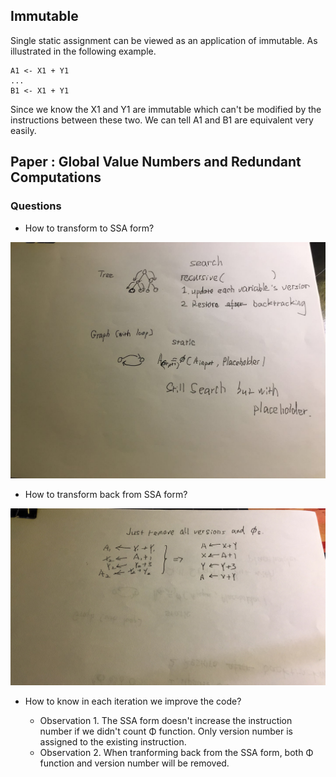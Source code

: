 ## Immutable

Single static assignment can be viewed as an application of immutable. As illustrated in the following example.

```
A1 <- X1 + Y1
...
B1 <- X1 + Y1
```

Since we know the X1 and Y1 are immutable which can't be modified by the instructions between these two. We can tell A1 and B1 are equivalent very easily.

## Paper : Global Value Numbers and Redundant Computations

### Questions
* How to transform to SSA form?

![](../images/transform-to-ssa.jpg)

* How to transform back from SSA form? 

![](../images/tranform-back-from-ssa.jpg)

* How to know in each iteration we improve the code?

    * Observation 1. The SSA form doesn't increase the instruction number if we didn't count Φ function. Only version number is assigned to the existing instruction.
    * Observation 2. When tranforming back from the SSA form, both Φ function and version number will be removed. 
